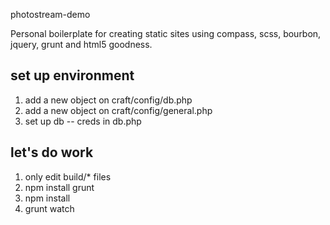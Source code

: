 photostream-demo

Personal boilerplate for creating static sites using compass, scss, bourbon, jquery, grunt and html5 goodness.

## set up environment
1. add a new object on craft/config/db.php
2. add a new object on craft/config/general.php
3. set up db -- creds in db.php

## let's do work
1.  only edit build/* files
2.  npm install grunt
3.  npm install
4.  grunt watch